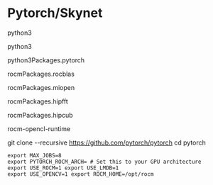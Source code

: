 # Pytorch/Skynet


python3

python3

python3Packages.pytorch

rocmPackages.rocblas

rocmPackages.miopen

rocmPackages.hipfft

rocmPackages.hipcub

  

rocm-opencl-runtime

git clone --recursive https://github.com/pytorch/pytorch 
cd pytorch

```
export MAX_JOBS=8 
export PYTORCH_ROCM_ARCH= # Set this to your GPU architecture 
export USE_ROCM=1 export USE_LMDB=1 
export USE_OPENCV=1 export ROCM_HOME=/opt/rocm
```